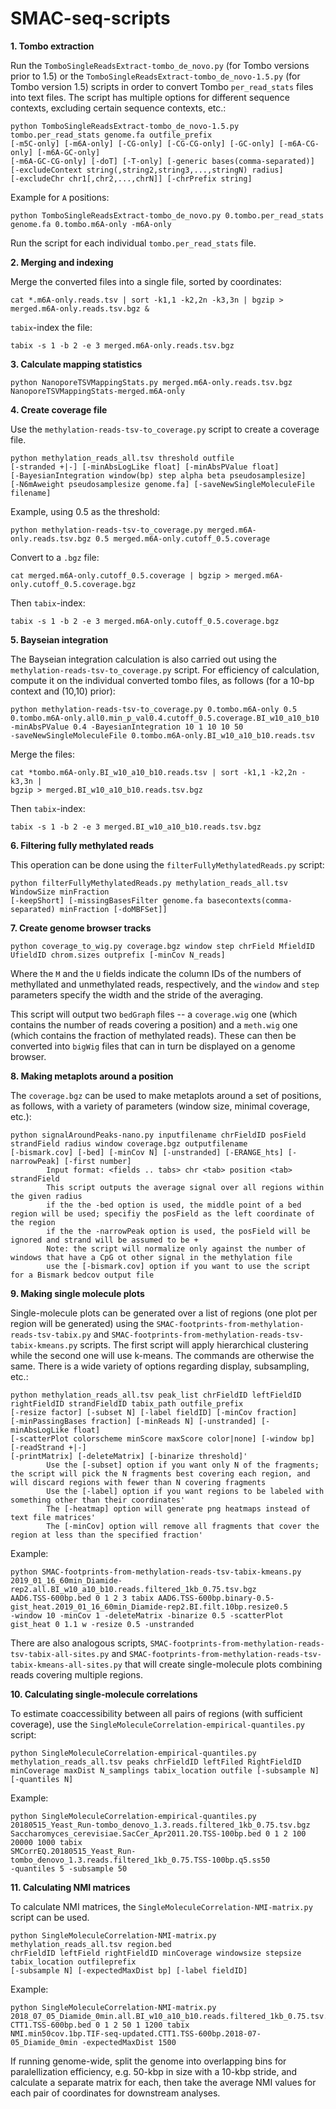 # SMAC-seq-scripts

**1. Tombo extraction** 

Run the `TomboSingleReadsExtract-tombo_de_novo.py` (for Tombo versions prior to 1.5) or the `TomboSingleReadsExtract-tombo_de_novo-1.5.py` (for Tombo version 1.5) scripts in order to convert Tombo `per_read_stats` files into text files. The script has multiple options for different sequence contexts, excluding certain sequence contexts, etc.:

```
python TomboSingleReadsExtract-tombo_de_novo-1.5.py tombo.per_read_stats genome.fa outfile_prefix 
[-m5C-only] [-m6A-only] [-CG-only] [-CG-CG-only] [-GC-only] [-m6A-CG-only] [-m6A-GC-only] 
[-m6A-GC-CG-only] [-doT] [-T-only] [-generic bases(comma-separated)]
[-excludeContext string(,string2,string3,...,stringN) radius]
[-excludeChr chr1[,chr2,...,chrN]] [-chrPrefix string]
```

Example for `A` positions:

```
python TomboSingleReadsExtract-tombo_de_novo.py 0.tombo.per_read_stats genome.fa 0.tombo.m6A-only -m6A-only
```

Run the script for each individual `tombo.per_read_stats` file.

**2. Merging and indexing** 

Merge  the converted files into a single file, sorted by coordinates:

```
cat *.m6A-only.reads.tsv | sort -k1,1 -k2,2n -k3,3n | bgzip > merged.m6A-only.reads.tsv.bgz &
```

`tabix`-index the file:

```
tabix -s 1 -b 2 -e 3 merged.m6A-only.reads.tsv.bgz
```

**3. Calculate mapping statistics**

```
python NanoporeTSVMappingStats.py merged.m6A-only.reads.tsv.bgz NanoporeTSVMappingStats-merged.m6A-only
```

**4. Create coverage file**

Use the `methylation-reads-tsv-to_coverage.py` script to create a coverage file. 

```
python methylation_reads_all.tsv threshold outfile 
[-stranded +|-] [-minAbsLogLike float] [-minAbsPValue float]
[-BayesianIntegration window(bp) step alpha beta pseudosamplesize] 
[-N6mAweight pseudosamplesize genome.fa] [-saveNewSingleMoleculeFile filename]
```

Example, using 0.5 as the threshold:

```
python methylation-reads-tsv-to_coverage.py merged.m6A-only.reads.tsv.bgz 0.5 merged.m6A-only.cutoff_0.5.coverage
```

Convert to a `.bgz` file:

```
cat merged.m6A-only.cutoff_0.5.coverage | bgzip > merged.m6A-only.cutoff_0.5.coverage.bgz
```

Then `tabix`-index:

```
tabix -s 1 -b 2 -e 3 merged.m6A-only.cutoff_0.5.coverage.bgz
```

**5. Bayseian integration**

The Bayseian integration calculation is also carried out using the `methylation-reads-tsv-to_coverage.py` script. For efficiency of calculation, compute it on the individual converted tombo files, as follows (for a 10-bp context and (10,10) prior):

```
python methylation-reads-tsv-to_coverage.py 0.tombo.m6A-only 0.5 
0.tombo.m6A-only.all0.min_p_val0.4.cutoff_0.5.coverage.BI_w10_a10_b10 
-minAbsPValue 0.4 -BayesianIntegration 10 1 10 10 50 
-saveNewSingleMoleculeFile 0.tombo.m6A-only.BI_w10_a10_b10.reads.tsv
```

Merge the files:

```
cat *tombo.m6A-only.BI_w10_a10_b10.reads.tsv | sort -k1,1 -k2,2n -k3,3n | 
bgzip > merged.BI_w10_a10_b10.reads.tsv.bgz
```

Then `tabix`-index:

```
tabix -s 1 -b 2 -e 3 merged.BI_w10_a10_b10.reads.tsv.bgz
```

**6. Filtering fully methylated reads**

This operation can be done using the `filterFullyMethylatedReads.py` script:

```
python filterFullyMethylatedReads.py methylation_reads_all.tsv WindowSize minFraction 
[-keepShort] [-missingBasesFilter genome.fa basecontexts(comma-separated) minFraction [-doMBFSet]]
```

**7. Create genome browser tracks**

```
python coverage_to_wig.py coverage.bgz window step chrField MfieldID UfieldID chrom.sizes outprefix [-minCov N_reads]
```

Where the `M` and the `U` fields indicate the column IDs of the numbers of methyllated and unmethylated reads, respectively, and the `window` and `step` parameters specify the width and the stride of the averaging. 

This script will output two `bedGraph` files -- a `coverage.wig` one (which contains the number of reads covering a position) and a `meth.wig` one (which contains the fraction of methylated reads). These can then be converted into `bigWig` files that can in turn be displayed on a genome browser.

**8. Making metaplots around a position**

The `coverage.bgz` can be used to make metaplots around a set of positions, as follows, with a variety of parameters (window size, minimal coverage, etc.):

```
python signalAroundPeaks-nano.py inputfilename chrFieldID posField strandField radius window coverage.bgz outputfilename 
[-bismark.cov] [-bed] [-minCov N] [-unstranded] [-ERANGE_hts] [-narrowPeak] [-first number]
        Input format: <fields .. tabs> chr <tab> position <tab> strandField
        This script outputs the average signal over all regions within the given radius
        if the the -bed option is used, the middle point of a bed region will be used; specifiy the posField as the left coordinate of the region
        if the the -narrowPeak option is used, the posField will be ignored and strand will be assumed to be +
        Note: the script will normalize only against the number of windows that have a CpG ot other signal in the methylation file
        use the [-bismark.cov] option if you want to use the script for a Bismark bedcov output file
```

**9. Making single molecule plots**

Single-molecule plots can be generated over a list of regions (one plot per region will be generated) using the `SMAC-footprints-from-methylation-reads-tsv-tabix.py` and `SMAC-footprints-from-methylation-reads-tsv-tabix-kmeans.py` scripts. The first script will apply hierarchical clustering while the second one will use k-means. The commands are otherwise the same. There is a wide variety of options regarding display, subsampling, etc.:

```
python methylation_reads_all.tsv peak_list chrFieldID leftFieldID rightFieldID strandFieldID tabix_path outfile_prefix 
[-resize factor] [-subset N] [-label fieldID] [-minCov fraction]
[-minPassingBases fraction] [-minReads N] [-unstranded] [-minAbsLogLike float]
[-scatterPlot colorscheme minScore maxScore color|none] [-window bp] [-readStrand +|-] 
[-printMatrix] [-deleteMatrix] [-binarize threshold]' 
        Use the [-subset] option if you want only N of the fragments; the script will pick the N fragments best covering each region, and will discard regions with fewer than N covering fragments
        Use the [-label] option if you want regions to be labeled with something other than their coordinates'
        The [-heatmap] option will generate png heatmaps instead of text file matrices'
        The [-minCov] option will remove all fragments that cover the region at less than the specified fraction'
```

Example:

```
python SMAC-footprints-from-methylation-reads-tsv-tabix-kmeans.py 
2019_01_16_60min_Diamide-rep2.all.BI_w10_a10_b10.reads.filtered_1kb_0.75.tsv.bgz 
AAD6.TSS-600bp.bed 0 1 2 3 tabix AAD6.TSS-600bp.binary-0.5-gist_heat.2019_01_16_60min_Diamide-rep2.BI.filt.10bp.resize0.5
-window 10 -minCov 1 -deleteMatrix -binarize 0.5 -scatterPlot gist_heat 0 1.1 w -resize 0.5 -unstranded
```

There are  also analogous scripts, `SMAC-footprints-from-methylation-reads-tsv-tabix-all-sites.py`  and `SMAC-footprints-from-methylation-reads-tsv-tabix-kmeans-all-sites.py` that will create single-molecule plots combining reads covering multiple regions. 

**10. Calculating single-molecule correlations**

To estimate coaccessibility between all pairs of regions (with sufficient coverage), use the `SingleMoleculeCorrelation-empirical-quantiles.py` script:

```
python SingleMoleculeCorrelation-empirical-quantiles.py methylation_reads_all.tsv peaks chrFieldID leftFiled RightFieldID
minCoverage maxDist N_samplings tabix_location outfile [-subsample N] [-quantiles N]
```

Example:

```
python SingleMoleculeCorrelation-empirical-quantiles.py 
20180515_Yeast_Run-tombo_denovo_1.3.reads.filtered_1kb_0.75.tsv.bgz
Saccharomyces_cerevisiae.SacCer_Apr2011.20.TSS-100bp.bed 0 1 2 100 20000 1000 tabix 
SMCorrEQ.20180515_Yeast_Run-tombo_denovo_1.3.reads.filtered_1kb_0.75.TSS-100bp.q5.ss50 
-quantiles 5 -subsample 50
```

**11. Calculating NMI matrices**

To calculate NMI matrices, the `SingleMoleculeCorrelation-NMI-matrix.py` script can be used. 

```
python SingleMoleculeCorrelation-NMI-matrix.py methylation_reads_all.tsv region.bed
chrFieldID leftField rightFieldID minCoverage windowsize stepsize tabix_location outfileprefix 
[-subsample N] [-expectedMaxDist bp] [-label fieldID]
```

Example:

```
python SingleMoleculeCorrelation-NMI-matrix.py 
2018_07_05_Diamide_0min.all.BI_w10_a10_b10.reads.filtered_1kb_0.75.tsv.bgz 
CTT1.TSS-600bp.bed 0 1 2 50 1 1200 tabix 
NMI.min50cov.1bp.TIF-seq-updated.CTT1.TSS-600bp.2018-07-05_Diamide_0min -expectedMaxDist 1500
```

If running genome-wide, split the genome into overlapping bins for paralellization efficiency, e.g. 50-kbp in size with a 10-kbp stride, and calculate a separate matrix for each, then take the average NMI values for each pair of coordinates for downstream analyses. 

